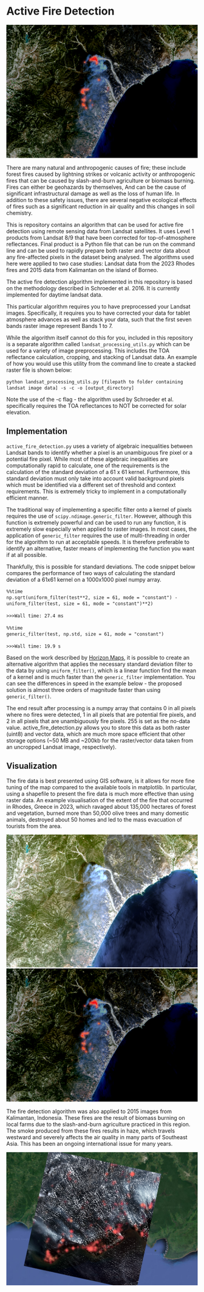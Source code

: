 # Active Fire Detection

![alt_text](https://github.com/Pinnacle55/landsatAFD/blob/f8ed3a062aa5ee0b7d636f99080d0eade96732d3/Images/AFD_GIS_rhodes.png)

There are many natural and anthropogenic causes of fire; these include forest fires caused by lightning strikes or volcanic activity or anthropogenic fires that can be caused by slash-and-burn agriculture or biomass burning. Fires can either be geohazards by themselves, And can be the cause of significant infrastructural damage as well as the loss of human life. In addition to these safety issues, there are several negative ecological effects of fires such as a significant reduction in air quality and this changes in soil chemistry.

This is repository contains an algorithm that can be used for active fire detection using remote sensing data from Landsat satellites. It uses Level 1 products from Landsat 8/9 that have been corrected for top-of-atmosphere reflectances. Final product is a Python file that can be run on the command line and can be used to rapidly prepare both raster and vector data about any fire-affected pixels in the dataset being analysed. The algorithms used here were applied to two case studies: Landsat data from the 2023 Rhodes fires and 2015 data from Kalimantan on the island of Borneo.

The active fire detection algorithm implemented in this repository is based on the methodology described in Schroeder et al. 2016. It is currently implemented for daytime landsat data.

This particular algorithm requires you to have preprocessed your Landsat images. Specifically, it requires you to have corrected your data for tablet atmosphere advances as well as stack your data, such that the first seven bands raster image represent Bands 1 to 7.

While the algorithm itself cannot do this for you, included in this repository is a separate algorithm called `landsat_processing_utils.py` which can be used for a variety of image preprocessing. This includes the TOA reflectance calculation, cropping, and stacking of Landsat data. An example of how you would use this utility from the command line to create a stacked raster file is shown below:

```
python landsat_processing_utils.py [filepath to folder containing landsat image data] -s -c -o [output_directory]
```

Note the use of the -c flag - the algorithm used by Schroeder et al. specifically requires the TOA reflectances to NOT be corrected for solar elevation.

## Implementation

`active_fire_detection.py` uses a variety of algebraic inequalities between Landsat bands to identify whether a pixel is an unambiguous fire pixel or a potential fire pixel. While most of these algebraic inequalities are computationally rapid to calculate, one of the requirements is the calculation of the standard deviation of a 61 x 61 kernel. Furthermore, this standard deviation must only take into account valid background pixels which must be identified via a different set of threshold and context requirements. This is extremely tricky to implement in a computationally efficient manner. 

The traditional way of implementing a specific filter onto a kernel of pixels requires the use of `scipy.ndimage.generic_filter`. However, although this function is extremely powerful and can be used to run any function, it is extremely slow especially when applied to raster images. In most cases, the application of `generic_filter` requires the use of multi-threading in order for the algorithm to run at acceptable speeds. It is therefore preferable to identify an alternative, faster means of implementing the function you want if at all possible. 

Thankfully, this is possible for standard deviations. The code snippet below compares the performance of two ways of calculating the standard deviation of a 61x61 kernel on a 1000x1000 pixel numpy array.

```
%%time
np.sqrt(uniform_filter(test**2, size = 61, mode = "constant") - uniform_filter(test, size = 61, mode = "constant")**2)

>>>Wall time: 27.4 ms

%%time
generic_filter(test, np.std, size = 61, mode = "constant")

>>>Wall time: 19.9 s
```

Based on the work described by [Horizon Maps](https://github.com/horizonmaps/landsatfire/tree/main), it is possible to create an alternative algorithm that applies the necessary standard deviation filter to the data by using `uniform_filter()`, which is a linear function find the mean of a kernel and is much faster than the `generic_filter` implementation. You can see the differences in speed in the example below - the proposed solution is almost three orders of magnitude faster than using `generic_filter()`.

The end result after processing is a numpy array that contains 0 in all pixels where no fires were detected, 1 in all pixels that are potential fire pixels, and 2 in all pixels that are unambiguously fire pixels. 255 is set as the no-data value. active_fire_detection.py allows you to store this data as both raster (uint8) and vector data, which are much more space efficient that other storage options (~50 MB and ~200kb for the raster/vector data taken from an uncropped Landsat image, respectively).

## Visualization

The fire data is best presented using GIS software, is it allows for more fine tuning of the map compared to the available tools in matplotlib. In particular, using a shapefile to present the fire data is much more effective than using raster data. An example visualisation of the extent of the fire that occurred in Rhodes, Greece in 2023, which ravaged about 135,000 hectares of forest and vegetation, burned more than 50,000 olive trees and many domestic animals, destroyed about 50 homes and led to the mass evacuation of tourists from the area. 

![alt_text](https://github.com/Pinnacle55/landsatAFD/blob/f8ed3a062aa5ee0b7d636f99080d0eade96732d3/Images/TCC_GIS_rhodes.png) ![alt_text](https://github.com/Pinnacle55/landsatAFD/blob/f8ed3a062aa5ee0b7d636f99080d0eade96732d3/Images/AFD_GIS_rhodes.png)

The fire detection algorithm was also applied to 2015 images from Kalimantan, Indonesia. These fires are the result of biomass burning on local farms due to the slash-and-burn agriculture practiced in this region. The smoke produced from these fires results in haze, which travels westward and severely affects the air quality in many parts of Southeast Asia. This has been an ongoing international issue for many years.

![alt_text](https://github.com/Pinnacle55/landsatAFD/blob/f4e8fdb10e90ce85381b4d8a3393ecaa3ad4848a/Images/AFD_GIS_kalimantan.png)
